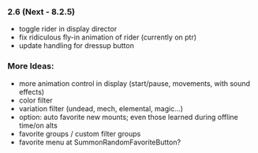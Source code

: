### 2.6 (Next - 8.2.5)
- toggle rider in display director
- fix ridiculous fly-in animation of rider (currently on ptr)
- update handling for dressup button

### More Ideas:
- more animation control in display (start/pause, movements, with sound effects)
- color filter
- variation filter (undead, mech, elemental, magic...)
- option: auto favorite new mounts; even those learned during offline time/on alts
- favorite groups / custom filter groups
- favorite menu at SummonRandomFavoriteButton?